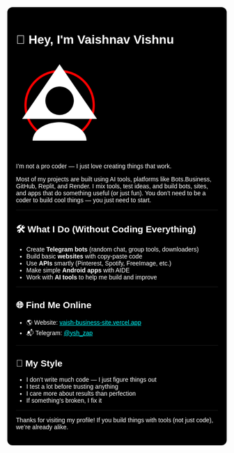 <div style="background-color: #000000; color: #ffffff; padding: 20px; border-radius: 12px; font-family: sans-serif;">

<h1>👋 Hey, I'm Vaishnav Vishnu</h1>

<img src="file/20250720_202341.png" width="200" alt="Vaishnav Vishnu" style="border-radius: 12px; margin: 15px 0;" />

<p>I’m not a pro coder — I just love creating things that work.</p>

<p>Most of my projects are built using AI tools, platforms like Bots.Business, GitHub, Replit, and Render.  
I mix tools, test ideas, and build bots, sites, and apps that do something useful (or just fun).  
You don’t need to be a coder to build cool things — you just need to start.</p>

---

<h2>🛠️ What I Do (Without Coding Everything)</h2>

<ul>
  <li>Create <strong>Telegram bots</strong> (random chat, group tools, downloaders)</li>
  <li>Build basic <strong>websites</strong> with copy-paste code</li>
  <li>Use <strong>APIs</strong> smartly (Pinterest, Spotify, FreeImage, etc.)</li>
  <li>Make simple <strong>Android apps</strong> with AIDE</li>
  <li>Work with <strong>AI tools</strong> to help me build and improve</li>
</ul>

---

<h2>🌐 Find Me Online</h2>

<ul>
  <li>🌎 Website: <a href="https://vaish-business-site.vercel.app" style="color: #0ff;">vaish-business-site.vercel.app</a></li>
  <li>📬 Telegram: <a href="https://t.me/ysh_zap" style="color: #0ff;">@ysh_zap</a></li>
</ul>

---

<h2>📌 My Style</h2>

<ul>
  <li>I don’t write much code — I just figure things out</li>
  <li>I test a lot before trusting anything</li>
  <li>I care more about results than perfection</li>
  <li>If something's broken, I fix it</li>
</ul>

---

<p>Thanks for visiting my profile! If you build things with tools (not just code), we’re already alike.</p>

</div>
